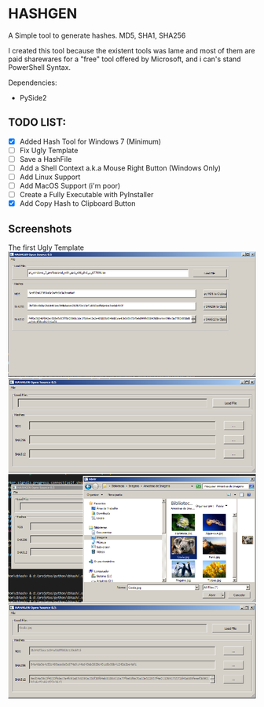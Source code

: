# HASHGEN 
A Simple tool to generate hashes. MD5, SHA1, SHA256

I created this tool because the existent tools was lame and most of them are  paid sharewares for a "free" tool offered by Microsoft, and i can's stand PowerShell Syntax.

Dependencies:
- PySide2 

## TODO LIST:
- [x] Added Hash Tool for Windows 7 (Minimum)
- [ ] Fix Ugly Template 
- [ ] Save a HashFile 
- [ ] Add a Shell Context a.k.a Mouse Right Button (Windows Only)
- [ ] Add Linux Support
- [ ] Add MacOS Support (i'm poor)
- [ ] Create a Fully Executable with PyInstaller
- [x] Add Copy Hash to Clipboard Button

## Screenshots

The first Ugly Template
![testing with ISO](hashgen_iso.png)
![Screenhshot After Opening](hashgen01.png)
![Loading File](hashgen02.png)
![Hash After Load](hashgen03.png)